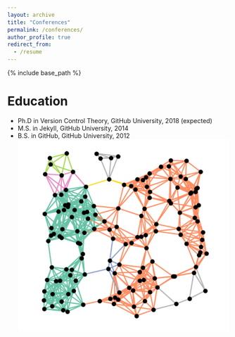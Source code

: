 ```yaml
---
layout: archive
title: "Conferences"
permalink: /conferences/
author_profile: true
redirect_from:
  - /resume
---
```


{% include base_path %}

Education
======
* Ph.D in Version Control Theory, GitHub University, 2018 (expected)
* M.S. in Jekyll, GitHub University, 2014
* B.S. in GitHub, GitHub University, 2012
![Editing a markdown file for a talk](/images/picture2.png)




